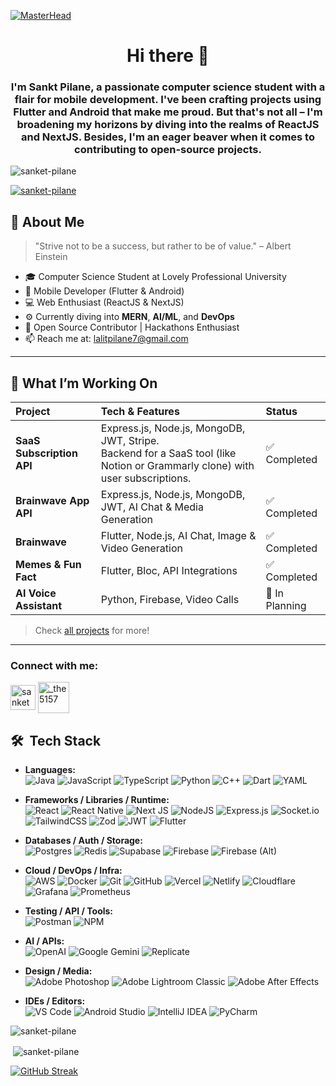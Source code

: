 [![MasterHead](https://firebasestorage.googleapis.com/v0/b/flexi-coding.appspot.com/o/dempgi7-520f8d5f-63d4-4453-8822-dbc149ae27f8.gif?alt=media&token=91c0c7b2-93c3-4029-b011-1a8703c5730d)](https://rishavchanda.io)
## <h1 align="center"> Hi there 👋</h1>
<h3 align="center">I'm Sankt Pilane, a passionate computer science student with a flair for mobile development. I've been crafting projects using Flutter and Android that make me proud. But that's not all – I'm broadening my horizons by diving into the realms of ReactJS and NextJS. Besides, I'm an eager beaver when it comes to contributing to open-source projects.</h3>

<p align="left"> <img src="https://komarev.com/ghpvc/?username=sanket-pilane&label=Profile%20views&color=0e75b6&style=flat" alt="sanket-pilane" /> </p>

<p align="left"> <a href="https://github.com/ryo-ma/github-profile-trophy"><img src="https://github-profile-trophy.vercel.app/?username=sanket-pilane" alt="sanket-pilane" /></a> </p>

## 🌟 About Me
> "Strive not to be a success, but rather to be of value." – Albert Einstein

- 🎓 Computer Science Student at Lovely Professional University
- 📱 Mobile Developer (Flutter & Android)
- 💻 Web Enthusiast (ReactJS & NextJS)  
- ⚙️ Currently diving into **MERN**, **AI/ML**, and **DevOps**
- 🤝 Open Source Contributor | Hackathons Enthusiast
- 📫 Reach me at: [lalitpilane7@gmail.com](mailto:lalitpilane7@gmail.com)


---

## 🔭 What I’m Working On

| Project               | Tech & Features                             | Status       |
| :-------------------- | :------------------------------------------ | :----------- |
| **SaaS Subscription API**         | Express.js, Node.js, MongoDB, JWT, Stripe.<br> Backend for a SaaS tool (like Notion or Grammarly clone) with user subscriptions.    | ✅ Completed    |
| **Brainwave App API**         | Express.js, Node.js, MongoDB, JWT,   AI Chat & Media Generation | ✅ Completed     |
| **Brainwave**         | Flutter, Node.js, AI Chat, Image & Video Generation | ✅ Completed    |
| **Memes & Fun Fact**  | Flutter, Bloc, API Integrations             | ✅ Completed |
| **AI Voice Assistant** | Python, Firebase, Video Calls           | 🚧 In Planning |

> Check [all projects](https://github.com/sanket-pilane?tab=repositories) for more!

---
<h3 align="left">Connect with me:</h3>
<p align="left">
<a href="https://www.linkedin.com/in/sanket-pilane-5756402b5/" target="blank"><img align="center" src="https://cdn-icons-png.flaticon.com/256/174/174857.png" alt="sanket pilane" height="40" width="40" /></a>
<a href="https://instagram.com/_the5157" target="blank"><img align="center" src="https://img.freepik.com/free-vector/instagram-icon_1057-2227.jpg?w=360" alt="_the5157" height="50" width="50" /></a>
</p>

## 🛠 &nbsp;Tech Stack

- **Languages:** &nbsp;  
  ![Java](https://img.shields.io/badge/java-%23ED8B00.svg?style=flat&logo=openjdk&logoColor=white)
  ![JavaScript](https://img.shields.io/badge/javascript-%23323330.svg?style=flat&logo=javascript&logoColor=%23F7DF1E)
  ![TypeScript](https://img.shields.io/badge/typescript-%23007ACC.svg?style=flat&logo=typescript&logoColor=white)
  ![Python](https://img.shields.io/badge/-Python-333333?style=flat&logo=python)
  ![C++](https://img.shields.io/badge/c++-%2300599C.svg?style=flat&logo=c%2B%2B&logoColor=white)
  ![Dart](https://img.shields.io/badge/-Dart-333333?style=flat&logo=dart&logoColor=0175C2)
  ![YAML](https://img.shields.io/badge/yaml-%23ffffff.svg?style=flat&logo=yaml&logoColor=151515)

- **Frameworks / Libraries / Runtime:** &nbsp;  
  ![React](https://img.shields.io/badge/react-%2320232a.svg?style=flat&logo=react&logoColor=%2361DAFB)
  ![React Native](https://img.shields.io/badge/react_native-%2320232a.svg?style=flat&logo=react&logoColor=%2361DAFB)
  ![Next JS](https://img.shields.io/badge/Next-black?style=flat&logo=next.js&logoColor=white)
  ![NodeJS](https://img.shields.io/badge/node.js-6DA55F?style=flat&logo=node.js&logoColor=white)
  ![Express.js](https://img.shields.io/badge/express.js-%23404d59.svg?style=flat&logo=express&logoColor=%2361DAFB)
  ![Socket.io](https://img.shields.io/badge/Socket.io-black?style=flat&logo=socket.io&badgeColor=010101)
  ![TailwindCSS](https://img.shields.io/badge/tailwindcss-%2338B2AC.svg?style=flat&logo=tailwind-css&logoColor=white)
  ![Zod](https://img.shields.io/badge/zod-%233068b7.svg?style=flat&logo=zod&logoColor=white)
  ![JWT](https://img.shields.io/badge/JWT-black?style=flat&logo=JSON%20web%20tokens)
  ![Flutter](https://img.shields.io/badge/-Flutter-333333?style=flat&logo=flutter)

- **Databases / Auth / Storage:** &nbsp;  
  ![Postgres](https://img.shields.io/badge/postgres-%23316192.svg?style=flat&logo=postgresql&logoColor=white)
  ![Redis](https://img.shields.io/badge/redis-%23DD0031.svg?style=flat&logo=redis&logoColor=white)
  ![Supabase](https://img.shields.io/badge/Supabase-3ECF8E?style=flat&logo=supabase&logoColor=white)
  ![Firebase](https://img.shields.io/badge/firebase-%23039BE5.svg?style=flat&logo=firebase)
  ![Firebase (Alt)](https://img.shields.io/badge/firebase-a08021?style=flat&logo=firebase&logoColor=ffcd34)

- **Cloud / DevOps / Infra:** &nbsp;  
  ![AWS](https://img.shields.io/badge/AWS-%23FF9900.svg?style=flat&logo=amazon-aws&logoColor=white)
  ![Docker](https://img.shields.io/badge/docker-%230db7ed.svg?style=flat&logo=docker&logoColor=white)
  ![Git](https://img.shields.io/badge/git-%23F05033.svg?style=flat&logo=git&logoColor=white)
  ![GitHub](https://img.shields.io/badge/github-%23121011.svg?style=flat&logo=github&logoColor=white)
  ![Vercel](https://img.shields.io/badge/vercel-%23000000.svg?style=flat&logo=vercel&logoColor=white)
  ![Netlify](https://img.shields.io/badge/netlify-%23000000.svg?style=flat&logo=netlify&logoColor=#00C7B7)
  ![Cloudflare](https://img.shields.io/badge/Cloudflare-F38020?style=flat&logo=Cloudflare&logoColor=white)
  ![Grafana](https://img.shields.io/badge/grafana-%23F46800.svg?style=flat&logo=grafana&logoColor=white)
  ![Prometheus](https://img.shields.io/badge/Prometheus-E6522C?style=flat&logo=Prometheus&logoColor=white)

- **Testing / API / Tools:** &nbsp;  
  ![Postman](https://img.shields.io/badge/Postman-FF6C37?style=flat&logo=postman&logoColor=white)
  ![NPM](https://img.shields.io/badge/NPM-%23CB3837.svg?style=flat&logo=npm&logoColor=white)

- **AI / APIs:** &nbsp;  
  ![OpenAI](https://img.shields.io/badge/-OpenAI-333333?style=flat&logo=openai)
  ![Google Gemini](https://img.shields.io/badge/-Gemini%20API-333333?style=flat&logo=google)
  ![Replicate](https://img.shields.io/badge/-Replicate%20API-333333?style=flat&logo=cloudflare)

- **Design / Media:** &nbsp;  
  ![Adobe Photoshop](https://img.shields.io/badge/adobe%20photoshop-%2331A8FF.svg?style=flat&logo=adobe%20photoshop&logoColor=white)
  ![Adobe Lightroom Classic](https://img.shields.io/badge/Adobe%20Lightroom%20Classic-31A8FF.svg?style=flat&logo=Adobe%20Lightroom%20Classic&logoColor=white)
  ![Adobe After Effects](https://img.shields.io/badge/Adobe%20After%20Effects-9999FF.svg?style=flat&logo=Adobe%20After%20Effects&logoColor=white)

- **IDEs / Editors:** &nbsp;  
  ![VS Code](https://img.shields.io/badge/-VS%20Code-333333?style=flat&logo=visual-studio-code)
  ![Android Studio](https://img.shields.io/badge/-Android%20Studio-333333?style=flat&logo=android-studio)
  ![IntelliJ IDEA](https://img.shields.io/badge/-IntelliJ%20IDEA-333333?style=flat&logo=intellij-idea)
  ![PyCharm](https://img.shields.io/badge/-PyCharm-333333?style=flat&logo=pycharm)


<p><img align="center" src="https://github-readme-stats.vercel.app/api/top-langs?username=sanket-pilane&show_icons=true&locale=en&layout=compact" alt="sanket-pilane" /></p>


<p>&nbsp;<img align="center" src="https://github-readme-stats.vercel.app/api?username=sanket-pilane&show_icons=true&locale=en" alt="sanket-pilane" /></p>
<a href="https://git.io/streak-stats"><img src="https://github-readme-streak-stats.herokuapp.com?user=sanket-pilane&theme=dark&date_format=M%20j%5B%2C%20Y%5D" alt="GitHub Streak" /></a>

